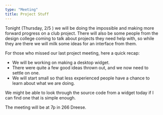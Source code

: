 ```yaml
---
type: "Meeting"
title: Project Stuff
---
```

Tonight (Thursday, 2/5 ) we will be doing the impossible and making more forward progress on a club project. There will also be some people from the design college coming to talk about projects they need help with, so while they are there we will milk some ideas for an interface from them.

For those who missed our last project meeting, here a quick recap:

- We will be working on making a desktop widget.
- There were quite a few good ideas thrown out, and we now need to settle on one.
- We will start small so that less experienced people have a chance to learn about what we are doing.

We might be able to look through the source code from a widget today if I can find one that is simple enough.

The meeting will be at 7p in 266 Dreese.

